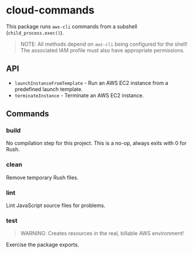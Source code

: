 # cloud-commands

This package runs `aws-cli` commands from a subshell (`child_process.exec()`).

> NOTE: All methods depend on `aws-cli` being configured for the shell!
> The associated IAM profile must also have appropriate permissions.

## API

* `launchInstanceFromTemplate` - Run an AWS EC2 instance from a predefined launch template.
* `terminateInstance` - Terminate an AWS EC2 instance.

## Commands

### build

No compilation step for this project.
This is a no-op, always exits with 0 for Rush.

### clean

Remove temporary Rush files.

### lint

Lint JavaScript source files for problems.

### test

> WARNING: Creates resources in the real, billable AWS environment!

Exercise the package exports.
